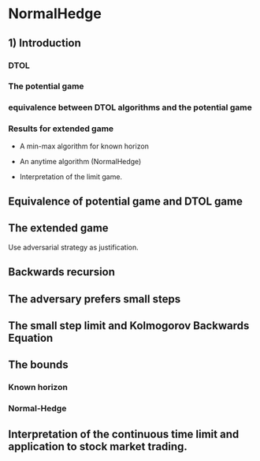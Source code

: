 # NormalHedge


## 1) Introduction

### DTOL

### The potential game

### equivalence between DTOL algorithms and the potential game

### Results for extended game

- A min-max algorithm for known horizon

- An anytime algorithm (NormalHedge)

- Interpretation of the limit game.

## Equivalence of potential game and DTOL game

## The extended game

Use adversarial strategy as justification.

## Backwards recursion

## The adversary prefers small steps

## The small step limit and Kolmogorov Backwards Equation

## The bounds

### Known horizon

### Normal-Hedge

## Interpretation of the continuous time limit and application to stock market trading.

